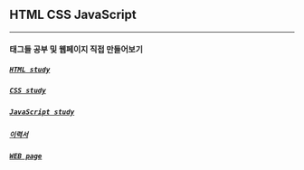 ## HTML CSS JavaScript
---

#### 태그들 공부 및 웹페이지 직접 만들어보기

##### [```HTML study```](https://github.com/etg-git/HTML-CSS-JAVASCRIPT/tree/master/HTMLstudy)

##### [```CSS study```](https://github.com/etg-git/HTML-CSS-JAVASCRIPT/tree/master/CSSstudy)

##### [```JavaScript study```](https://github.com/etg-git/HTML-CSS-JAVASCRIPT/tree/master/JavaScriptstudy)

##### [```이력서```](https://github.com/etg-git/HTML-CSS-JAVASCRIPT/tree/master/%EC%9D%B4%EB%A0%A5%EC%84%9C)

##### [```WEB page```](https://github.com/etg-git/HTML-CSS-JAVASCRIPT/tree/master/%EC%9B%B9%ED%8E%98%EC%9D%B4%EC%A7%80/report)
